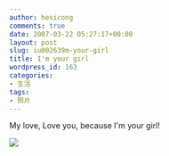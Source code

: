 ```yaml
---
author: hesicong
comments: true
date: 2007-03-22 05:27:17+00:00
layout: post
slug: iu002639m-your-girl
title: I'm your girl
wordpress_id: 163
categories:
- 生活
tags:
- 照片
---
```


My love, Love you, because I'm your girl!

[](/images/others/img_0685.jpg)![](/images/others/image/thumb/img_0685.jpg)
